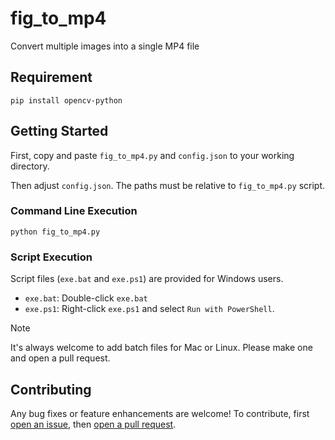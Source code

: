 # fig_to_mp4
Convert multiple images into a single MP4 file

## Requirement
```shell
pip install opencv-python
```

## Getting Started
First, copy and paste `fig_to_mp4.py` and `config.json` to your working directory.

Then adjust `config.json`. The paths must be relative to `fig_to_mp4.py` script.

### Command Line Execution
```shell
python fig_to_mp4.py
```

### Script Execution
Script files (`exe.bat` and `exe.ps1`) are provided for Windows users.
- `exe.bat`: Double-click `exe.bat`
- `exe.ps1`: Right-click `exe.ps1` and select `Run with PowerShell`.

> [!NOTE]
> It's always welcome to add batch files for Mac or Linux.
> Please make one and open a pull request.

## Contributing
Any bug fixes or feature enhancements are welcome! To contribute, first [open an issue](https://opensource.guide/how-to-contribute/#opening-an-issue), then [open a pull request](https://opensource.guide/how-to-contribute/#opening-an-issue).
